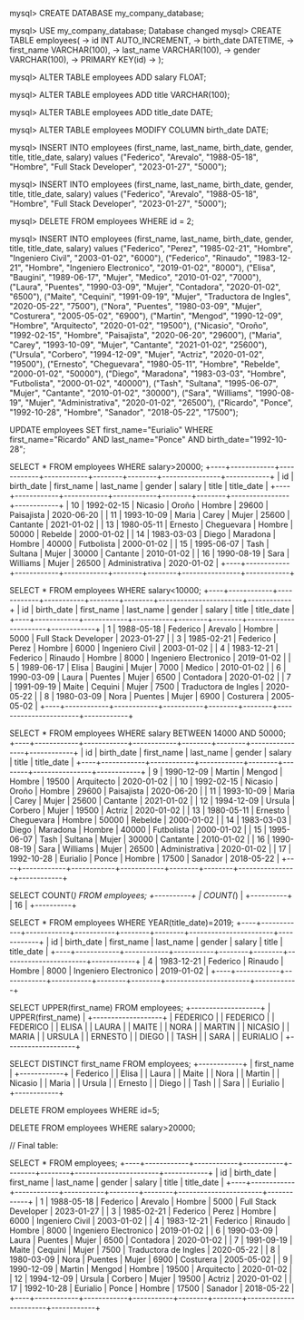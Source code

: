 mysql> CREATE DATABASE my_company_database;

mysql> USE my_company_database;
Database changed
mysql> CREATE TABLE employees(
    -> id INT AUTO_INCREMENT,
    -> birth_date DATETIME,
    -> first_name VARCHAR(100),
    -> last_name VARCHAR(100),
    -> gender VARCHAR(100),
    -> PRIMARY KEY(id)
    -> );

mysql> ALTER TABLE employees ADD salary FLOAT;

mysql> ALTER TABLE employees ADD title VARCHAR(100);

mysql> ALTER TABLE employees ADD title_date DATE;

mysql> ALTER TABLE employees MODIFY COLUMN birth_date DATE;

mysql> INSERT INTO employees 
(first_name, last_name, birth_date, gender, title, title_date, salary) values 
("Federico", "Arevalo", "1988-05-18", "Hombre", "Full Stack Developer", "2023-01-27", "5000");

mysql> INSERT INTO employees 
(first_name, last_name, birth_date, gender, title, title_date, salary) values 
("Federico", "Arevalo", "1988-05-18", "Hombre", "Full Stack Developer", "2023-01-27", "5000");

mysql> DELETE FROM employees WHERE id = 2;

mysql> INSERT INTO employees 
(first_name, last_name, birth_date, gender, title, title_date, salary) values 
("Federico", "Perez", "1985-02-21", "Hombre", "Ingeniero Civil", "2003-01-02", "6000"), 
("Federico", "Rinaudo", "1983-12-21", "Hombre", "Ingeniero Electronico", "2019-01-02", "8000"), 
("Elisa", "Baugini", "1989-06-17", "Mujer", "Medico", "2010-01-02", "7000"), 
("Laura", "Puentes", "1990-03-09", "Mujer", "Contadora", "2020-01-02", "6500"), 
("Maite", "Cequini", "1991-09-19", "Mujer", "Traductora de Ingles", "2020-05-22", "7500"), 
("Nora", "Puentes", "1980-03-09", "Mujer", "Costurera", "2005-05-02", "6900"), 
("Martin", "Mengod", "1990-12-09", "Hombre", "Arquitecto", "2020-01-02", "19500"), 
("Nicasio", "Oroño", "1992-02-15", "Hombre", "Paisajista", "2020-06-20", "29600"), 
("Maria", "Carey", "1993-10-09", "Mujer", "Cantante", "2021-01-02", "25600"), 
("Ursula", "Corbero", "1994-12-09", "Mujer", "Actriz", "2020-01-02", "19500"),
("Ernesto", "Cheguevara", "1980-05-11", "Hombre", "Rebelde", "2000-01-02", "50000"), 
("Diego", "Maradona", "1983-03-03", "Hombre", "Futbolista", "2000-01-02", "40000"), 
("Tash", "Sultana", "1995-06-07", "Mujer", "Cantante", "2010-01-02", "30000"), 
("Sara", "Williams", "1990-08-19", "Mujer", "Administrativa", "2020-01-02", "26500"), 
("Ricardo", "Ponce", "1992-10-28", "Hombre", "Sanador", "2018-05-22", "17500");

UPDATE employees SET first_name="Eurialio" WHERE first_name="Ricardo" AND last_name="Ponce" AND birth_date="1992-10-28";

SELECT * FROM employees WHERE salary>20000;
+----+------------+------------+------------+--------+--------+----------------+------------+
| id | birth_date | first_name | last_name  | gender | salary | title          | title_date |
+----+------------+------------+------------+--------+--------+----------------+------------+
| 10 | 1992-02-15 | Nicasio    | Oroño      | Hombre |  29600 | Paisajista     | 2020-06-20 |
| 11 | 1993-10-09 | Maria      | Carey      | Mujer  |  25600 | Cantante       | 2021-01-02 |
| 13 | 1980-05-11 | Ernesto    | Cheguevara | Hombre |  50000 | Rebelde        | 2000-01-02 |
| 14 | 1983-03-03 | Diego      | Maradona   | Hombre |  40000 | Futbolista     | 2000-01-02 |
| 15 | 1995-06-07 | Tash       | Sultana    | Mujer  |  30000 | Cantante       | 2010-01-02 |
| 16 | 1990-08-19 | Sara       | Williams   | Mujer  |  26500 | Administrativa | 2020-01-02 |
+----+------------+------------+------------+--------+--------+----------------+------------+

SELECT * FROM employees WHERE salary<10000;
+----+------------+------------+-----------+--------+--------+-----------------------+------------+
| id | birth_date | first_name | last_name | gender | salary | title                 | title_date |
+----+------------+------------+-----------+--------+--------+-----------------------+------------+
|  1 | 1988-05-18 | Federico   | Arevalo   | Hombre |   5000 | Full Stack Developer  | 2023-01-27 |
|  3 | 1985-02-21 | Federico   | Perez     | Hombre |   6000 | Ingeniero Civil       | 2003-01-02 |
|  4 | 1983-12-21 | Federico   | Rinaudo   | Hombre |   8000 | Ingeniero Electronico | 2019-01-02 |
|  5 | 1989-06-17 | Elisa      | Baugini   | Mujer  |   7000 | Medico                | 2010-01-02 |
|  6 | 1990-03-09 | Laura      | Puentes   | Mujer  |   6500 | Contadora             | 2020-01-02 |
|  7 | 1991-09-19 | Maite      | Cequini   | Mujer  |   7500 | Traductora de Ingles  | 2020-05-22 |
|  8 | 1980-03-09 | Nora       | Puentes   | Mujer  |   6900 | Costurera             | 2005-05-02 |
+----+------------+------------+-----------+--------+--------+-----------------------+------------+

SELECT * FROM employees WHERE salary BETWEEN 14000 AND 50000;
+----+------------+------------+------------+--------+--------+----------------+------------+
| id | birth_date | first_name | last_name  | gender | salary | title          | title_date |
+----+------------+------------+------------+--------+--------+----------------+------------+
|  9 | 1990-12-09 | Martin     | Mengod     | Hombre |  19500 | Arquitecto     | 2020-01-02 |
| 10 | 1992-02-15 | Nicasio    | Oroño      | Hombre |  29600 | Paisajista     | 2020-06-20 |
| 11 | 1993-10-09 | Maria      | Carey      | Mujer  |  25600 | Cantante       | 2021-01-02 |
| 12 | 1994-12-09 | Ursula     | Corbero    | Mujer  |  19500 | Actriz         | 2020-01-02 |
| 13 | 1980-05-11 | Ernesto    | Cheguevara | Hombre |  50000 | Rebelde        | 2000-01-02 |
| 14 | 1983-03-03 | Diego      | Maradona   | Hombre |  40000 | Futbolista     | 2000-01-02 |
| 15 | 1995-06-07 | Tash       | Sultana    | Mujer  |  30000 | Cantante       | 2010-01-02 |
| 16 | 1990-08-19 | Sara       | Williams   | Mujer  |  26500 | Administrativa | 2020-01-02 |
| 17 | 1992-10-28 | Eurialio   | Ponce      | Hombre |  17500 | Sanador        | 2018-05-22 |
+----+------------+------------+------------+--------+--------+----------------+------------+ 

SELECT COUNT(*) FROM employees;
+----------+
| COUNT(*) |
+----------+
|       16 |
+----------+

 SELECT * FROM employees WHERE YEAR(title_date)=2019;
+----+------------+------------+-----------+--------+--------+-----------------------+------------+
| id | birth_date | first_name | last_name | gender | salary | title                 | title_date |
+----+------------+------------+-----------+--------+--------+-----------------------+------------+
|  4 | 1983-12-21 | Federico   | Rinaudo   | Hombre |   8000 | Ingeniero Electronico | 2019-01-02 |
+----+------------+------------+-----------+--------+--------+-----------------------+------------+

SELECT UPPER(first_name) FROM employees;
+-------------------+
| UPPER(first_name) |
+-------------------+
| FEDERICO          |
| FEDERICO          |
| FEDERICO          |
| ELISA             |
| LAURA             |
| MAITE             |
| NORA              |
| MARTIN            |
| NICASIO           |
| MARIA             |
| URSULA            |
| ERNESTO           |
| DIEGO             |
| TASH              |
| SARA              |
| EURIALIO          |
+-------------------+

SELECT DISTINCT first_name FROM employees;
+------------+
| first_name |
+------------+
| Federico   |
| Elisa      |
| Laura      |
| Maite      |
| Nora       |
| Martin     |
| Nicasio    |
| Maria      |
| Ursula     |
| Ernesto    |
| Diego      |
| Tash       |
| Sara       |
| Eurialio   |
+------------+

DELETE FROM employees WHERE id=5;

DELETE FROM employees WHERE salary>20000;



// Final table:

SELECT * FROM employees;
+----+------------+------------+-----------+--------+--------+-----------------------+------------+
| id | birth_date | first_name | last_name | gender | salary | title                 | title_date |
+----+------------+------------+-----------+--------+--------+-----------------------+------------+
|  1 | 1988-05-18 | Federico   | Arevalo   | Hombre |   5000 | Full Stack Developer  | 2023-01-27 |
|  3 | 1985-02-21 | Federico   | Perez     | Hombre |   6000 | Ingeniero Civil       | 2003-01-02 |
|  4 | 1983-12-21 | Federico   | Rinaudo   | Hombre |   8000 | Ingeniero Electronico | 2019-01-02 |
|  6 | 1990-03-09 | Laura      | Puentes   | Mujer  |   6500 | Contadora             | 2020-01-02 |
|  7 | 1991-09-19 | Maite      | Cequini   | Mujer  |   7500 | Traductora de Ingles  | 2020-05-22 |
|  8 | 1980-03-09 | Nora       | Puentes   | Mujer  |   6900 | Costurera             | 2005-05-02 |
|  9 | 1990-12-09 | Martin     | Mengod    | Hombre |  19500 | Arquitecto            | 2020-01-02 |
| 12 | 1994-12-09 | Ursula     | Corbero   | Mujer  |  19500 | Actriz                | 2020-01-02 |
| 17 | 1992-10-28 | Eurialio   | Ponce     | Hombre |  17500 | Sanador               | 2018-05-22 |
+----+------------+------------+-----------+--------+--------+-----------------------+------------+


